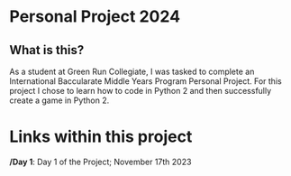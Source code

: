 # Personal Project 2024
## What is this?
As a student at Green Run Collegiate, I was tasked to complete an International Baccularate Middle Years Program Personal Project. For this project I chose to learn how to code in Python 2 and then successfully create a game in Python 2.
# Links within this project
**/Day 1**: Day 1 of the Project; November 17th 2023